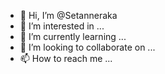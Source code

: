 - 👋 Hi, I’m @Setanneraka
- 👀 I’m interested in ...
- 🌱 I’m currently learning ...
- 💞️ I’m looking to collaborate on ...
- 📫 How to reach me ...

<!---
Setanneraka/Setanneraka is a ✨ special ✨ repository because its `README.md` (this file) appears on your GitHub profile.
You can click the Preview link to take a look at your changes.
--->
